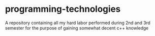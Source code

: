 # programming-technologies
A repository containing all my hard labor performed during 2nd and 3rd semester for the purpose of gaining somewhat decent c++ knowledge

